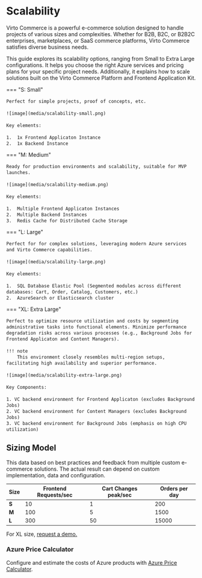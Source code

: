 # Scalability

Virto Commerce is a powerful e-commerce solution designed to handle projects of various sizes and complexities. Whether for B2B, B2C, or B2B2C enterprises, marketplaces, or SaaS commerce platforms, Virto Commerce satisfies diverse business needs.

This guide explores its scalability options, ranging from Small to Extra Large configurations. It helps you choose the right Azure services and pricing plans for your specific project needs. Additionally, it explains how to scale solutions built on the Virto Commerce Platform and Frontend Application Kit.

=== "S: Small"

    Perfect for simple projects, proof of concepts, etc.

    ![image](media/scalability-small.png) 

    Key elements:
    
    1.	1x Frontend Applicaton Instance
    2.	1x Backend Instance

=== "M: Medium"

    Ready for production environments and scalability, suitable for MVP launches.

    ![image](media/scalability-medium.png) 

    Key elements:

    1.	Multiple Frontend Applicaton Instances
    2.	Multiple Backend Instances
    3.	Redis Cache for Distributed Cache Storage

=== "L: Large"

    Perfect for for complex solutions, leveraging modern Azure services and Virto Commerce capabilities.

    ![image](media/scalability-large.png) 

    Key elements:

    1.	SQL Database Elastic Pool (Segmented modules across different databases: Cart, Order, Catalog, Customers, etc.)
    2.	AzureSearch or Elasticsearch cluster


=== "XL: Extra Large"

    Perfect to optimize resource utilization and costs by segmenting administrative tasks into functional elements. Minimize performance degradation risks across various processes (e.g., Background Jobs for Frontend Applicaton and Content Managers). 

    !!! note
        This environment closely resembles multi-region setups, facilitating high availability and superior performance. 

    ![image](media/scalability-extra-large.png) 

    Key Components:

    1. VC backend environment for Frontend Applicaton (excludes Background Jobs)
    2. VC backend environment for Content Managers (excludes Background Jobs)
    3. VC backend environment for Background Jobs (emphasis on high CPU utilization)

## Sizing Model

This data based on best practices and feedback from multiple custom e-commerce solutions. The actual result can depend on custom implementation, data and configuration.

|**Size**|**Frontend Requests/sec**|**Cart Changes peak/sec**|**Orders per day**|
| --- | --- | --- | --- |
|**S**|10|1|200|
|**M**|100|5|1500|
|**L**|300|50|15000|

For XL size, [request a demo.](https://virtocommerce.com/request-demo)

### Azure Price Calculator

Сonfigure and estimate the costs of Azure products with [Azure Price Calculator](https://azure.microsoft.com/en-us/pricing/calculator/).
